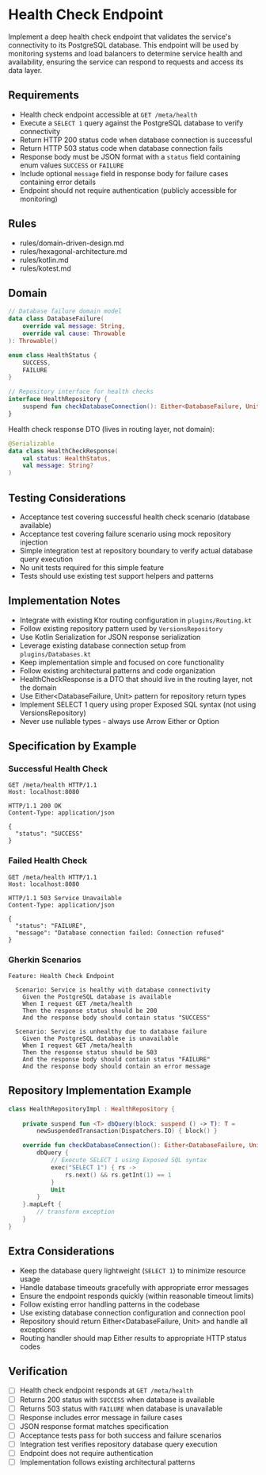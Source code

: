 # Health Check Endpoint

Implement a deep health check endpoint that validates the service's connectivity to its PostgreSQL database. This endpoint will be used by monitoring systems and load balancers to determine service health and availability, ensuring the service can respond to requests and access its data layer.

## Requirements

- Health check endpoint accessible at `GET /meta/health`
- Execute a `SELECT 1` query against the PostgreSQL database to verify connectivity
- Return HTTP 200 status code when database connection is successful
- Return HTTP 503 status code when database connection fails
- Response body must be JSON format with a `status` field containing enum values `SUCCESS` or `FAILURE`
- Include optional `message` field in response body for failure cases containing error details
- Endpoint should not require authentication (publicly accessible for monitoring)

## Rules

- rules/domain-driven-design.md
- rules/hexagonal-architecture.md
- rules/kotlin.md
- rules/kotest.md

## Domain

```kotlin
// Database failure domain model
data class DatabaseFailure(
    override val message: String, 
    override val cause: Throwable
): Throwable()

enum class HealthStatus {
    SUCCESS,
    FAILURE
}

// Repository interface for health checks
interface HealthRepository {
    suspend fun checkDatabaseConnection(): Either<DatabaseFailure, Unit>
}
```

Health check response DTO (lives in routing layer, not domain):

```kotlin
@Serializable
data class HealthCheckResponse(
    val status: HealthStatus,
    val message: String?
)
```

## Testing Considerations

- Acceptance test covering successful health check scenario (database available)
- Acceptance test covering failure scenario using mock repository injection
- Simple integration test at repository boundary to verify actual database query execution
- No unit tests required for this simple feature
- Tests should use existing test support helpers and patterns

## Implementation Notes

- Integrate with existing Ktor routing configuration in `plugins/Routing.kt`
- Follow existing repository pattern used by `VersionsRepository`
- Use Kotlin Serialization for JSON response serialization
- Leverage existing database connection setup from `plugins/Databases.kt`
- Keep implementation simple and focused on core functionality
- Follow existing architectural patterns and code organization
- HealthCheckResponse is a DTO that should live in the routing layer, not the domain
- Use Either<DatabaseFailure, Unit> pattern for repository return types
- Implement SELECT 1 query using proper Exposed SQL syntax (not using VersionsRepository)
- Never use nullable types - always use Arrow Either or Option

## Specification by Example

### Successful Health Check
```http
GET /meta/health HTTP/1.1
Host: localhost:8080

HTTP/1.1 200 OK
Content-Type: application/json

{
  "status": "SUCCESS"
}
```

### Failed Health Check
```http
GET /meta/health HTTP/1.1
Host: localhost:8080

HTTP/1.1 503 Service Unavailable
Content-Type: application/json

{
  "status": "FAILURE",
  "message": "Database connection failed: Connection refused"
}
```

### Gherkin Scenarios
```gherkin
Feature: Health Check Endpoint

  Scenario: Service is healthy with database connectivity
    Given the PostgreSQL database is available
    When I request GET /meta/health
    Then the response status should be 200
    And the response body should contain status "SUCCESS"

  Scenario: Service is unhealthy due to database failure
    Given the PostgreSQL database is unavailable
    When I request GET /meta/health
    Then the response status should be 503
    And the response body should contain status "FAILURE"
    And the response body should contain an error message
```

## Repository Implementation Example

```kotlin
class HealthRepositoryImpl : HealthRepository {
    
    private suspend fun <T> dbQuery(block: suspend () -> T): T =
        newSuspendedTransaction(Dispatchers.IO) { block() }

    override fun checkDatabaseConnection(): Either<DatabaseFailure, Unit> = Either.try {
        dbQuery {
            // Execute SELECT 1 using Exposed SQL syntax
            exec("SELECT 1") { rs ->
                rs.next() && rs.getInt(1) == 1
            }
            Unit
        }
    }.mapLeft {
        // transform exception
    }
}
```

## Extra Considerations

- Keep the database query lightweight (`SELECT 1`) to minimize resource usage
- Handle database timeouts gracefully with appropriate error messages
- Ensure the endpoint responds quickly (within reasonable timeout limits)
- Follow existing error handling patterns in the codebase
- Use existing database connection configuration and connection pool
- Repository should return Either<DatabaseFailure, Unit> and handle all exceptions
- Routing handler should map Either results to appropriate HTTP status codes

## Verification

- [ ] Health check endpoint responds at `GET /meta/health`
- [ ] Returns 200 status with `SUCCESS` when database is available
- [ ] Returns 503 status with `FAILURE` when database is unavailable
- [ ] Response includes error message in failure cases
- [ ] JSON response format matches specification
- [ ] Acceptance tests pass for both success and failure scenarios
- [ ] Integration test verifies repository database query execution
- [ ] Endpoint does not require authentication
- [ ] Implementation follows existing architectural patterns